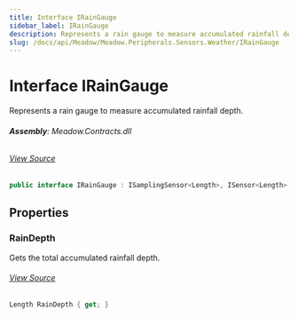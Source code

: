 ```yaml
---
title: Interface IRainGauge
sidebar_label: IRainGauge
description: Represents a rain gauge to measure accumulated rainfall depth.
slug: /docs/api/Meadow/Meadow.Peripherals.Sensors.Weather/IRainGauge
---
```

# Interface IRainGauge
Represents a rain gauge to measure accumulated rainfall depth.

###### **Assembly**: Meadow.Contracts.dll
###### [View Source](https://github.com/WildernessLabs/Meadow.Contracts.git/blob/develop/Source/Meadow.Contracts/Peripherals/Sensors/Weather/IRainGauge.cs#L8)
```csharp title="Declaration"
public interface IRainGauge : ISamplingSensor<Length>, ISensor<Length>, ISensor, ISamplingSensor
```
## Properties
### RainDepth
Gets the total accumulated rainfall depth.
###### [View Source](https://github.com/WildernessLabs/Meadow.Contracts.git/blob/develop/Source/Meadow.Contracts/Peripherals/Sensors/Weather/IRainGauge.cs#L13)
```csharp title="Declaration"
Length RainDepth { get; }
```
